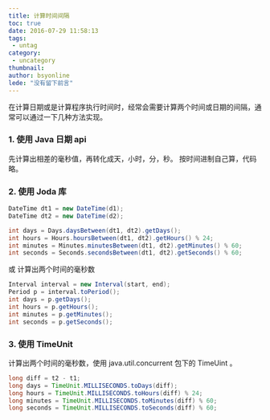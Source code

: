 ```yaml
---
title: 计算时间间隔
toc: true
date: 2016-07-29 11:58:13
tags:
 - untag
category: 
 - uncategory
thumbnail: 
author: bsyonline
lede: "没有留下前言"
---
```


在计算日期或是计算程序执行时间时，经常会需要计算两个时间或日期的间隔，通常可以通过一下几种方法实现。

### 1. 使用 Java 日期 api

先计算出相差的毫秒值，再转化成天，小时，分，秒。
按时间进制自己算，代码略。

### 2. 使用 Joda 库

```java
DateTime dt1 = new DateTime(d1);
DateTime dt2 = new DateTime(d2);

int days = Days.daysBetween(dt1, dt2).getDays();
int hours = Hours.hoursBetween(dt1, dt2).getHours() % 24;
int minutes = Minutes.minutesBetween(dt1, dt2).getMinutes() % 60;
int seconds = Seconds.secondsBetween(dt1, dt2).getSeconds() % 60;
```
或
计算出两个时间的毫秒数

```java
Interval interval = new Interval(start, end);
Period p = interval.toPeriod();
int days = p.getDays();
int hours = p.getHours();
int minutes = p.getMinutes();
int seconds = p.getSeconds();
```

### 3. 使用 TimeUnit
计算出两个时间的毫秒数，使用 java.util.concurrent 包下的 TimeUint 。
```java
long diff = t2 - t1;
long days = TimeUnit.MILLISECONDS.toDays(diff);
long hours = TimeUnit.MILLISECONDS.toHours(diff) % 24;
long minutes = TimeUnit.MILLISECONDS.toMinutes(diff) % 60;
long seconds = TimeUnit.MILLISECONDS.toSeconds(diff) % 60;
```
